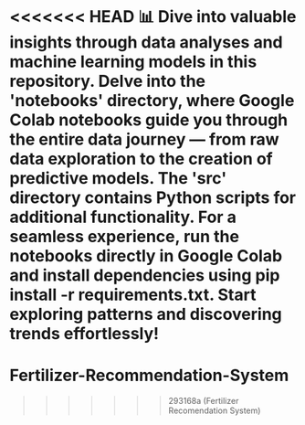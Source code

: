 <<<<<<< HEAD
📊 Dive into valuable insights through data analyses and machine learning models in this repository. Delve into the 'notebooks' directory, where Google Colab notebooks guide you through the entire data journey — from raw data exploration to the creation of predictive models. The 'src' directory contains Python scripts for additional functionality. For a seamless experience, run the notebooks directly in Google Colab and install dependencies using pip install -r requirements.txt. Start exploring patterns and discovering trends effortlessly!
=======
# Fertilizer-Recommendation-System
>>>>>>> 293168a (Fertilizer Recomendation System)
